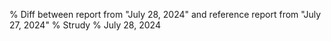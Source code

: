 % Diff between report from "July 28, 2024" and reference report from "July 27, 2024"
% Strudy
% July 28, 2024


